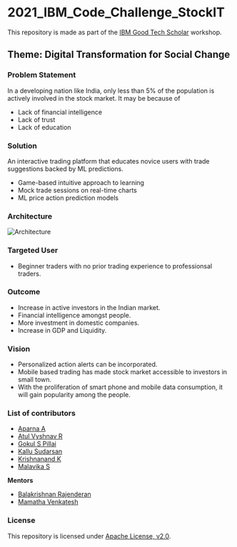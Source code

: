 # 2021_IBM_Code_Challenge_StockIT

This repository is made as part of the [IBM Good Tech Scholar](https://isl-good-tech-scholars.mybluemix.net/) workshop.

## Theme: Digital Transformation for Social Change

### **Problem Statement** 

In a developing nation like India, only less than 5% of the population is actively involved in the stock market. It may be because of

- Lack of financial intelligence
- Lack of trust
- Lack of education

### **Solution**

An interactive trading platform that educates novice users with trade suggestions backed by ML predictions.

- Game-based intuitive approach to learning
- Mock trade sessions on real-time charts
- ML price action prediction models

### **Architecture**

![Architecture](https://drive.google.com/file/d/15mZEBhyjKN6uTUNXHf7Coanf8Us2HT7u/view?usp=sharing)

### **Targeted User**

- Beginner traders with no prior trading experience to professionsal traders.

### **Outcome**

- Increase in active investors in the Indian market.
- Financial intelligence amongst people.
- More investment in domestic companies.
- Increase in GDP and Liquidity.

### **Vision**

- Personalized action alerts can be incorporated.
- Mobile based trading has made stock market accessible to investors in small town.
- With the proliferation of smart phone and mobile data consumption, it will gain popularity among the people.

### List of contributors

- [Aparna A](https://github.com/Aparna-A)
- [Atul Vyshnav R](https://github.com/atul-vyshnav)
- [Gokul S Pillai](https://github.com/gokulspillai121)
- [Kallu Sudarsan](https://github.com/Kallu0613)
- [Krishnanand K](https://github.com/Krish4U2)
- [Malavika S](https://github.com/Malsmi)

**Mentors**

- [Balakrishnan Rajenderan](https://github.com/brajend4)
- [Mamatha Venkatesh](https://github.com/mamathakv)


### **License**

This repository is licensed under [Apache License, v2.0](https://github.com/atul-vyshnav/2021_IBM_Code_Challenge_StockIT/blob/main/LICENSE).
